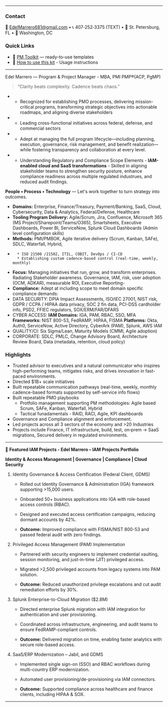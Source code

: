 <!--
[README.md](https://github.com/user-attachments/files/22415854/README.md)## Hi there 👋
[Uploading # 
-->
---

### Contact
📧 EdelMarrero681@gmail.com • 📞 407‑252‑3375 (TEXT) • 📍 St. Petersburg, FL • 📍 Washington, DC

### Quick Links
- 🧰 [PM Toolkit](https://github.com/GitEdel/pm-toolkit) — ready-to-use templates
- 🧭 [How to use this kit](https://github.com/GitEdel/pm-toolkit/tree/main/07-HowTo) - Usage instructions

---
Edel Marrero — Program & Project Manager - MBA, PMI PMP®(ACP, PgMP)
> “Clarity beats complexity. Cadence beats chaos.”

-  * Recognized for establishing PMO processes, delivering mission-critical programs, transforming strategic objectives into actionable roadmaps, and aligning diverse stakeholders
-  * Leading cross-functional initiatives across federal, defense, and commercial sectors
-  * Adept at managing the full program lifecycle—including planning, execution, governance, risk management, and benefit realization—while fostering transparency and collaboration at every level.
-  * Understanding Regulatory and Compliance Scope Elements - **IAM-enabled cloud and SaaS transformations** - Skilled in aligning stakeholder teams to strengthen security posture, enhance compliance readiness across multiple regulated industrues, and reduced audit findings. 

**People • Process • Technology** — Let's work together to turn strategy into outcomes.
- **Domains:** Enterprise, Finance/Treasury, Payment/Banking, SaaS, Cloud, Cybersecurity, Data & Analytics, Federal/Defense, Healthcare
- **Tooling Program Delivery:** Agile/Scrum, Jira, Confluence, Microsoft 365 (MS Project/Sharepoint/Teams/O365), Smartsheets, Executive Dashboards, Power BI, ServiceNow, Splunk Cloud Dashboards (Admin level configuration skills)
- **Methods:** PMI/PMBOK, Agile iterative delivery (Scrum, Kanban, SAFe), SDLC, Waterfall, Hybrid,
- 		* ISO 21500 /21502, ITIL, COBIT, DevOps / CI-CD
		* Establishing custom cadence-based control (real-time, weekly, monthly)
- **Focus:** Managing initiatives that run, grow, and transform enterprises. Radiating Stakeholder awareness. Governance, IAM, risk, user adoption (OCM, ADKAR), measurable ROI, Executive Reporting-
- **Compliance:** Adept at including scope to meet domain specific compliance demands:
- DATA SECURITY: DPIA Impact Assessments, ISO/IEC 27001, NIST risk, GDPR / CCPA / HIPAA data privacy, SOC 2 fin data, PCI-DSS cardholder info, PSD2, FFIEC regulators, SOX/ERM/FAR/DFARS
- CYBER ACCESS: **IAM Domains:** IGA, PAM, RBAC, SSO, MFA **Frameworks:** NIST 800-53, FedRAMP, HIPAA, FISMA **Platforms:** Okta, Auth0, ServiceNow, Active Directory, CyberArk (PAM), Splunk, AWS IAM
- QUALITY/CI: Six Sigma/Lean, Maturity Models (CMMI, Agile adoption)
- CORPORATE:  SDLC, PMLC, Change Advisory Board, Architecture Review Board, Data (metadata, retention, cloud policy) 

### Highlights
- Trusted advisor to executives and a natural communicator who inspires high-performing teams, mitigates risks, and drives innovation in fast-paced environments.
- Directed $1B+ scale initiatives
- Built repeatable communication pathways (real-time, weekly, monthly cadence-based formats supported by self-service info flows)
- Built repeatable PMO playbooks
	- Protfolio management supporting PM methodologies: Agile based Scrum, SAFe, Kanban, Waterfall, Hybrid
 	- Tactical funadamentals - RAID, RACI, Agile, KPI dashboards
- Governance and Compliance alignment and enforcement.
- Led projects across all 3 sectors of the economy and >20 Industries
- Projects include Finance, IT infrastructure, build, test, on‑prem → SaaS migrations, Secured delivery in regulated environments.

---

🔹 **Featured IAM Projects -  Edel Marrero – IAM Projects Portfolio**

**Identity & Access Management | Governance | Compliance | Cloud Security**


1. Identity Governance & Access Certification (Federal Client, GDMS)

	- Rolled out Identity Governance & Administration (IGA) framework supporting >15,000 users.

	- Onboarded 50+ business applications into IGA with role-based access controls (RBAC).

	- Designed and executed access certification campaigns, reducing dormant accounts by 42%.

	- **Outcome:** Improved compliance with FISMA/NIST 800-53 and passed federal audit with zero findings.

2. Privileged Access Management (PAM) Implementation

	- Partnered with security engineers to implement credential vaulting, session monitoring, and just-in-time (JIT) privileged access.

	- Migrated >2,500 privileged accounts from legacy systems into PAM solution.

	- **Outcome:** Reduced unauthorized privilege escalations and cut audit remediation efforts by 30%.

3. Splunk Enterprise-to-Cloud Migration ($2.8M)

	- Directed enterprise Splunk migration with IAM integration for authentication and user provisioning.

	- Coordinated across infrastructure, engineering, and audit teams to ensure FedRAMP-compliant controls.

	- **Outcome:** Delivered migration on time, enabling faster analytics with secure role-based access.

4. SaaS/ERP Modernization – Jabil, and GDMS

	- Implemented single sign-on (SSO) and RBAC workflows during multi-country ERP modernization.

	- Automated user provisioning/de-provisioning via IAM connectors.

	- **Outcome:** Supported compliance across healthcare and finance clients, including HIPAA & SOX.

---

<!-- Hello Edel, you have this readme file on your HP laptop - C:\Users\Enterprise\Documents\00 ADMIN\00 GitEdel\PM_GitHub_Starter_Kit\00-Profile-README

**GitEdel/GitEdel** is a ✨ _special_ ✨ repository because its `README.md` (this file) appears on your GitHub profile.

Here are some ideas to get you started:

- 🔭 I’m currently working on ...
- 🌱 I’m currently learning ...
- 👯 I’m looking to collaborate on ...
- 🤔 I’m looking for help with ...
- 💬 Ask me about ...
- 📫 How to reach me: ...
- 😄 Pronouns: ...
- ⚡ Fun fact: ...
-->
